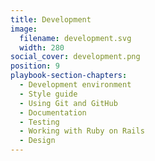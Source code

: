```yaml
---
title: Development
image:
  filename: development.svg
  width: 280
social_cover: development.png
position: 9
playbook-section-chapters:
  - Development environment
  - Style guide
  - Using Git and GitHub
  - Documentation
  - Testing
  - Working with Ruby on Rails
  - Design
---
```

